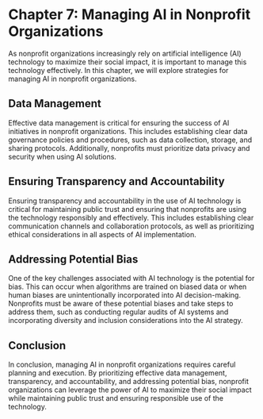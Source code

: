 Chapter 7: Managing AI in Nonprofit Organizations
=================================================

As nonprofit organizations increasingly rely on artificial intelligence (AI) technology to maximize their social impact, it is important to manage this technology effectively. In this chapter, we will explore strategies for managing AI in nonprofit organizations.

Data Management
---------------

Effective data management is critical for ensuring the success of AI initiatives in nonprofit organizations. This includes establishing clear data governance policies and procedures, such as data collection, storage, and sharing protocols. Additionally, nonprofits must prioritize data privacy and security when using AI solutions.

Ensuring Transparency and Accountability
----------------------------------------

Ensuring transparency and accountability in the use of AI technology is critical for maintaining public trust and ensuring that nonprofits are using the technology responsibly and effectively. This includes establishing clear communication channels and collaboration protocols, as well as prioritizing ethical considerations in all aspects of AI implementation.

Addressing Potential Bias
-------------------------

One of the key challenges associated with AI technology is the potential for bias. This can occur when algorithms are trained on biased data or when human biases are unintentionally incorporated into AI decision-making. Nonprofits must be aware of these potential biases and take steps to address them, such as conducting regular audits of AI systems and incorporating diversity and inclusion considerations into the AI strategy.

Conclusion
----------

In conclusion, managing AI in nonprofit organizations requires careful planning and execution. By prioritizing effective data management, transparency, and accountability, and addressing potential bias, nonprofit organizations can leverage the power of AI to maximize their social impact while maintaining public trust and ensuring responsible use of the technology.
